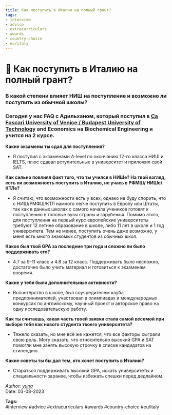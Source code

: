 ```yaml
---
title: Как поступить в Италию на полный грант?
tags:
- interview
- advice
- extracurriculars
- awards
- country-choice
- eu/italy
---
```

# 🎯 **Как поступить в Италию на полный грант?**

### В какой степени влияет НИШ на поступление и возможно ли поступить из обычной школы? 

### Сегодня у нас FAQ с Адильханом, который поступил в <u>Ca Foscari University of Venice / Budapest University of Technology</u> and Economics на Biochemical Engineering и учится на 2 курсе.

**Какие экзамены ты сдал для поступления?**  
- Я поступил с экзаменами A-level по окончанию 12-го класса НИШ и IELTS, плюс сдавал вступительные в университет и приложил свой SAT.

**Как сильно повлиял факт того, что ты учился в НИШе? На твой взгляд, есть ли возможность поступить в Италию, не учась в РФМШ/ НИШе/ КТЛе?**  
- Я считаю, что возможности есть у всех, однако не буду спорить, что с НИШ/РМФШ/КТЛ намного легче поступить в Европу или Штаты, так как в данных школах с самого начала учеников готовят к поступлению в топовые вузы страны и зарубежья. Помимо этого, для поступления на первый курс европейские университеты требуют 12 летнее образование в школе, либо 11 лет в школе и 1 год университета. Тем не менее, поступить очень даже возможно, у меня есть много знакомых студентов из обычных школ.

**Каков был твой GPA за последние три года и сложно ли было поддерживать его?**  
- 4.7 за 9-11 класс и 4.8 за 12 класс. Поддерживать было несложно, достаточно было учить материал и готовиться к экзаменам вовремя.

**Какие у тебя были дополнительные активности?**  
- Волонтёрство в школе, был соучредителем клуба предпринимателей, участвовал в олимпиадах и международных конкурсах по английскому, научный проект и авторское право на одну исследовательскую работу.

**Как ты считаешь, какая часть твоей заявки стала самой весомой при выборе тебя как нового студента твоего университета?**  
- Тяжело сказать, но мне всё же кажется, что все факторы сыграли свою роль. Могу сказать, что относительно высокий GPA и SAT помогли мне занять высокую строчку в списке кандидатов на стипендию.

**Какие советы ты бы дал тем, кто хочет поступить в Италию?**  
- Стараться поддерживать высокий GPA, искать университеты и специальности заранее, чтобы избежать спешки перед дедлайном.

*Author: [yuna](https://t.me/auilt)*  
Date: 03-08-2023

**Tags:**  
#interview 
#advice
#extracurriculars
#awards
#country-choice
#eu/italy
